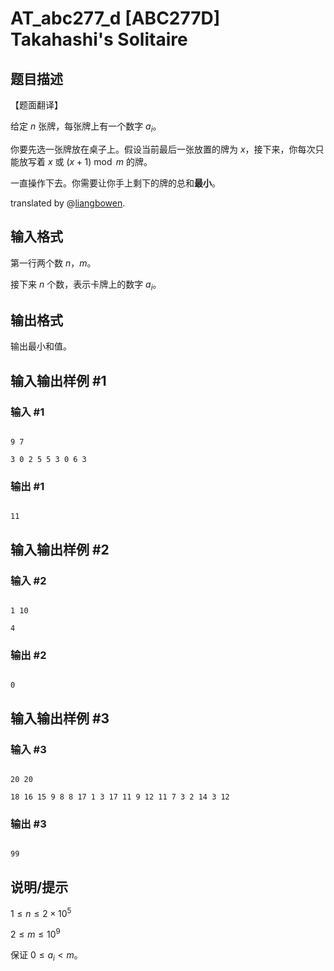 # AT_abc277_d [ABC277D] Takahashi's Solitaire

## 题目描述

【题面翻译】

给定 $n$ 张牌，每张牌上有一个数字 $a_i$。

你要先选一张牌放在桌子上。假设当前最后一张放置的牌为 $x$，接下来，你每次只能放写着 $x$ 或 $(x + 1) \bmod m$ 的牌。

一直操作下去。你需要让你手上剩下的牌的总和**最小**。

translated by @[liangbowen](https://www.luogu.com.cn/user/367488).

## 输入格式

第一行两个数 $n$，$m$。

接下来 $n$ 个数，表示卡牌上的数字 $a_i$。

## 输出格式

输出最小和值。

## 输入输出样例 #1

### 输入 #1

```
9 7
3 0 2 5 5 3 0 6 3
```

### 输出 #1

```
11
```

## 输入输出样例 #2

### 输入 #2

```
1 10
4
```

### 输出 #2

```
0
```

## 输入输出样例 #3

### 输入 #3

```
20 20
18 16 15 9 8 8 17 1 3 17 11 9 12 11 7 3 2 14 3 12
```

### 输出 #3

```
99
```

## 说明/提示

$1 \le n \le 2 \times 10^5$

$2 \le m \le 10^9$

保证 $0 \le a_i < m$。